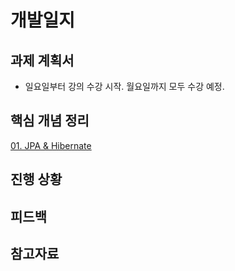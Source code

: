 # 개발일지

## 과제 계획서
- 일요일부터 강의 수강 시작. 월요일까지 모두 수강 예정.

## 핵심 개념 정리

[01. JPA & Hibernate](./resources/1.%20JPA%20&%20Hibernate.md)

## 진행 상황

## 피드백

## 참고자료
